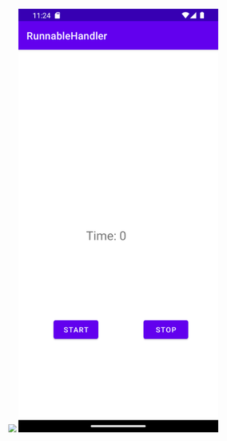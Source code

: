 <img src='Desktop\androidProject\RunnableHandler\preview\Screenshot_1668540244.png' width=400 /> <img src='preview\Screenshot_1668540244.png' width=400 />
